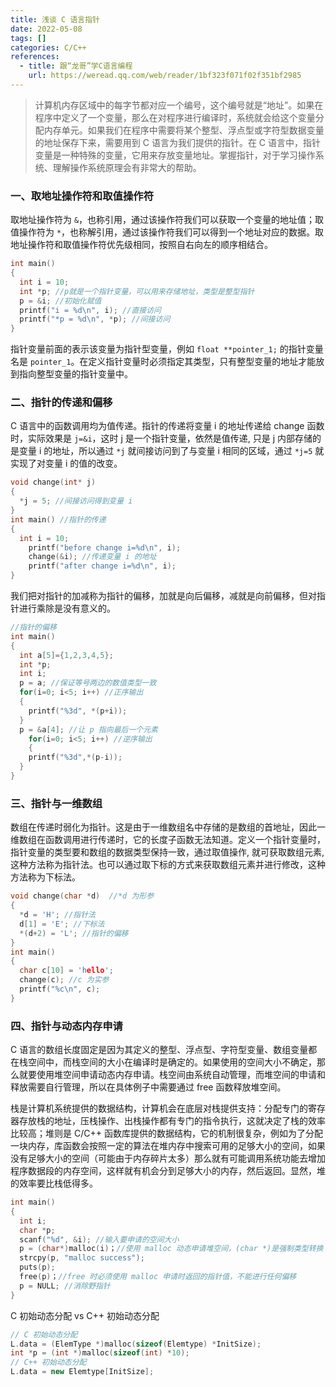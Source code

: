 ```yaml
---
title: 浅谈 C 语言指针
date: 2022-05-08
tags: []
categories: C/C++
references:
  - title: 跟“龙哥”学C语言编程
    url: https://weread.qq.com/web/reader/1bf323f071f02f351bf2985
---
```


> 计算机内存区域中的每字节都对应一个编号，这个编号就是“地址”。如果在程序中定义了一个变量，那么在对程序进行编译时，系统就会给这个变量分配内存单元。如果我们在程序中需要将某个整型、浮点型或字符型数据变量的地址保存下来，需要用到 C 语言为我们提供的指针。在 C 语言中，指针变量是一种特殊的变量，它用来存放变量地址。掌握指针，对于学习操作系统、理解操作系统原理会有非常大的帮助。

<!--more-->

### 一、取地址操作符和取值操作符

取地址操作符为 `&`，也称引用，通过该操作符我们可以获取一个变量的地址值；取值操作符为 `*`，也称解引用，通过该操作符我们可以得到一个地址对应的数据。取地址操作符和取值操作符优先级相同，按照自右向左的顺序相结合。

```c
int main()
{
  int i = 10;
  int *p; //p就是一个指针变量，可以用来存储地址，类型是整型指针
  p = &i; //初始化赋值
  printf("i = %d\n", i); //直接访问
  printf("*p = %d\n", *p); //间接访问
}
```

指针变量前面的表示该变量为指针型变量，例如 `float **pointer_1;` 的指针变量名是 `pointer_1`。在定义指针变量时必须指定其类型，只有整型变量的地址才能放到指向整型变量的指针变量中。

### 二、指针的传递和偏移

C 语言中的函数调用均为值传递。指针的传递将变量 i 的地址传递给 change 函数时，实际效果是 `j=&i`，这时 j 是一个指针变量，依然是值传递, 只是 j 内部存储的是变量 i 的地址，所以通过 `*j` 就间接访问到了与变量 i 相同的区域，通过 `*j=5` 就实现了对变量 i 的值的改变。

```c
void change(int* j)
{
  *j = 5; //间接访问得到变量 i
}
int main() //指针的传递
{
  int i = 10;
	printf("before change i=%d\n", i);
	change(&i); //传递变量 i 的地址
	printf("after change i=%d\n", i);
}
```

我们把对指针的加减称为指针的偏移，加就是向后偏移，减就是向前偏移，但对指针进行乘除是没有意义的。

```c
//指针的偏移
int main()
{
  int a[5]={1,2,3,4,5};
  int *p;
  int i;
  p = a; //保证等号两边的数值类型一致
  for(i=0; i<5; i++) //正序输出
  {
  	printf("%3d", *(p+i));
  }
  p = &a[4]; //让 p 指向最后一个元素
	for(i=0; i<5; i++) //逆序输出
	{
    printf("%3d",*(p-i));
  }
}
```

### 三、指针与一维数组

数组在传递时弱化为指针。这是由于一维数组名中存储的是数组的首地址，因此一维数组在函数调用进行传递时，它的长度子函数无法知道。定义一个指针变量时，指针变量的类型要和数组的数据类型保持一致，通过取值操作, 就可获取数组元素, 这种方法称为指针法。也可以通过取下标的方式来获取数组元素并进行修改，这种方法称为下标法。

```c
void change(char *d)  //*d 为形参
{
  *d = 'H'; //指针法
  d[1] = 'E'; //下标法
  *(d+2) = 'L'; //指针的偏移
}
int main()
{
  char c[10] = 'hello';
  change(c); //c 为实参
  printf("%c\n", c);
}
```

### 四、指针与动态内存申请

C 语言的数组长度固定是因为其定义的整型、浮点型、字符型变量、数组变量都在栈空间中，而栈空间的大小在编译时是确定的。如果使用的空间大小不确定，那么就要使用堆空间申请动态内存申请。栈空间由系统自动管理，而堆空间的申请和释放需要自行管理，所以在具体例子中需要通过 free 函数释放堆空间。

栈是计算机系统提供的数据结构，计算机会在底层对栈提供支持：分配专门的寄存器存放栈的地址，压栈操作、出栈操作都有专门的指令执行，这就决定了栈的效率比较高；堆则是 C/C++ 函数库提供的数据结构，它的机制很复杂，例如为了分配一块内存，库函数会按照一定的算法在堆内存中搜索可用的足够大小的空间，如果没有足够大小的空间（可能由于内存碎片太多）那么就有可能调用系统功能去增加程序数据段的内存空间，这样就有机会分到足够大小的内存，然后返回。显然，堆的效率要比栈低得多。

```c
int main()
{
  int i;
  char *p;
  scanf("%d", &i); //输入要申请的空间大小
  p = (char*)malloc(i)；//使用 malloc 动态申请堆空间，(char *)是强制类型转换
  strcpy(p, "malloc success");
  puts(p);
  free(p)；//free 时必须使用 malloc 申请时返回的指针值，不能进行任何偏移
  p = NULL; //消除野指针
}
```

C 初始动态分配 vs C++ 初始动态分配

```cpp
// C 初始动态分配
L.data = (ElemType *)malloc(sizeof(Elemtype) *InitSize);
int *p = (int *)malloc(sizeof(int) *10);
// C++ 初始动态分配
L.data = new Elemtype[InitSize];
```

